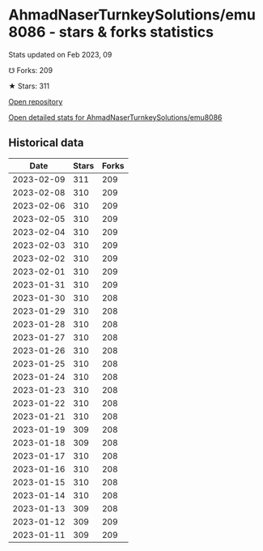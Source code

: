 # AhmadNaserTurnkeySolutions/emu8086 - stars & forks statistics

Stats updated on Feb 2023, 09

☋ Forks: 209

★ Stars: 311

[Open repository](https://github.com/AhmadNaserTurnkeySolutions/emu8086)

[Open detailed stats for AhmadNaserTurnkeySolutions/emu8086](https://reviewgithub.com/rep/AhmadNaserTurnkeySolutions/emu8086)

## Historical data
| Date | Stars | Forks |
|------|-------|-------|
| 2023-02-09 | 311 | 209 | 
| 2023-02-08 | 310 | 209 | 
| 2023-02-06 | 310 | 209 | 
| 2023-02-05 | 310 | 209 | 
| 2023-02-04 | 310 | 209 | 
| 2023-02-03 | 310 | 209 | 
| 2023-02-02 | 310 | 209 | 
| 2023-02-01 | 310 | 209 | 
| 2023-01-31 | 310 | 209 | 
| 2023-01-30 | 310 | 208 | 
| 2023-01-29 | 310 | 208 | 
| 2023-01-28 | 310 | 208 | 
| 2023-01-27 | 310 | 208 | 
| 2023-01-26 | 310 | 208 | 
| 2023-01-25 | 310 | 208 | 
| 2023-01-24 | 310 | 208 | 
| 2023-01-23 | 310 | 208 | 
| 2023-01-22 | 310 | 208 | 
| 2023-01-21 | 310 | 208 | 
| 2023-01-19 | 309 | 208 | 
| 2023-01-18 | 309 | 208 | 
| 2023-01-17 | 310 | 208 | 
| 2023-01-16 | 310 | 208 | 
| 2023-01-15 | 310 | 208 | 
| 2023-01-14 | 310 | 208 | 
| 2023-01-13 | 309 | 208 | 
| 2023-01-12 | 309 | 209 | 
| 2023-01-11 | 309 | 209 | 

